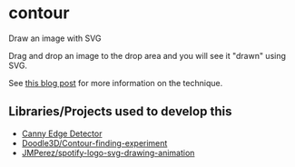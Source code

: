 # contour
Draw an image with SVG

Drag and drop an image to the drop area and you will see it "drawn" using SVG.

See [this blog post](https://jmperezperez.com/drawing-edges-svg/) for more information on the technique.

## Libraries/Projects used to develop this

- [Canny Edge Detector](http://canny-edge-detection.herokuapp.com/)
- [Doodle3D/Contour-finding-experiment](https://github.com/Doodle3D/Contour-finding-experiment)
- [JMPerez/spotify-logo-svg-drawing-animation](https://github.com/JMPerez/spotify-logo-svg-drawing-animation)
